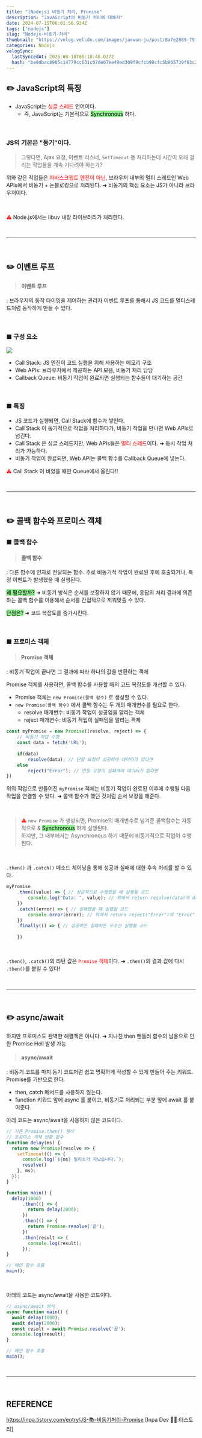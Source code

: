 ```yaml
---
title: "[Nodejs] 비동기 처리, Promise"
description: "JavaScript의 비동기 처리에 대해서"
date: 2024-07-15T06:01:56.934Z
tags: ["nodejs"]
slug: "Nodejs-비동기-처리"
thumbnail: "https://velog.velcdn.com/images/jaewon-ju/post/8a7e2089-79f2-44a6-ba41-880b47a32c78/image.png"
categories: Nodejs
velogSync:
  lastSyncedAt: 2025-08-18T06:18:46.037Z
  hash: "be0dbac8905c14779cc631c07de07ee49ed309f9cfcb90cfc5b965739f83c27d"
---
```


## ✏️ JavaScript의 특징
- JavaScript는 <span style = "color:red">싱글 스레드</span> 언어이다.
   - 즉, JavaScript는 기본적으로 <span style = "background-color: lightgreen; color:black">Synchronous</span> 하다.

<br>

### JS의 기본은 "동기"이다.
>그렇다면, Ajax 요청, 이벤트 리스너, ```SetTimeout``` 등 처리하는데 시간이 오래 걸리는 작업들을 계속 기다려야 하는가?

위와 같은 작업들은 <span style = "color:red">자바스크립트 엔진이 아닌</span>, 브라우저 내부의 멀티 스레드인 Web APIs에서 비동기 + 논블로킹으로 처리된다.
➜ 비동기의 핵심 요소는 JS가 아니라 브라우저이다.

<br>

<span style = "color:red">⚠️</span> Node.js에서는 libuv 내장 라이브러리가 처리한다.

<br>

---

<br>

## ✏️ 이벤트 루프
> #### 이벤트 루프
: 브라우저의 동작 타이밍을 제어하는 관리자
이벤트 루프를 통해서 JS 코드를 멀티스레드처럼 동작하게 만들 수 있다.

<br>

### ■ 구성 요소
![](https://velog.velcdn.com/images/jaewon-ju/post/8a7e2089-79f2-44a6-ba41-880b47a32c78/image.png)

- Call Stack: JS 엔진이 코드 실행을 위해 사용하는 메모리 구조
- Web APIs: 브라우저에서 제공하는 API 모음, 비동기 처리 담당
- Callback Queue: 비동기 작업이 완료되면 실행되는 함수들이 대기하는 공간

<br>

### ■ 특징
- JS 코드가 실행되면, Call Stack에 함수가 쌓인다.
- Call Stack 이 동기적으로 작업을 처리하다가, 비동기 작업을 만나면 Web APIs로 넘긴다.
- Call Stack 은 싱글 스레드지만, Web APIs들은 <span style = "color:red">멀티 스레드</span>이다.
➜ 동시 작업 처리가 가능하다.
- 비동기 작업이 완료되면, Web API는 콜백 함수를 Callback Queue에 넣는다.


<span style = "color:red">⚠️</span> Call Stack 이 비었을 때만 Queue에서 올린다!!

<br>

---

<br>

## ✏️ 콜백 함수와 프로미스 객체

### ■ 콜백 함수
> #### 콜백 함수
: 다른 함수에 인자로 전달되는 함수. 
주로 비동기적 작업이 완료된 후에 호출되거나, 특정 이벤트가 발생했을 때 실행된다.

<span style = "background-color: lightgreen; color:black">왜 필요할까?</span>
➜ 비동기 방식은 순서를 보장하지 않기 때문에, 응답의 처리 결과에 의존하는 콜백 함수를 이용해서 순서를 간접적으로 끼워맞출 수 있다.

<span style = "background-color: lightgreen; color:black">단점은?</span>
➜ 코드 복잡도를 증가시킨다.

<br>

### ■ 프로미스 객체
> #### Promise 객체
: 비동기 작업이 끝나면 그 결과에 따라 하나의 값을 반환하는 객체

Promise 객체를 사용하면, 콜백 함수를 사용할 때의 코드 복잡도를 개선할 수 있다.

- Promise 객체는 ```new Promise(콜백 함수)``` 로 생성할 수 있다.
- ```new Promise(콜백 함수)``` 에서 콜백 함수는 두 개의 매개변수를 필요로 한다.
   - resolve 매개변수: 비동기 작업이 성공임을 알리는 객체
   - reject 매개변수: 비동기 작업이 실패임을 알리는 객체

```javascript
const myPromise = new Promise((resolve, reject) => {
	// 비동기 작업 수행
    const data = fetch('URL');
    
    if(data)
    	resolve(data); // 만일 요청이 성공하여 데이터가 있다면
    else
    	reject("Error"); // 만일 요청이 실패하여 데이터가 없다면
})
```
위의 작업으로 만들어진 ```myPromise``` 객체는 비동기 작업이 완료된 이후에 수행될 다음 작업을 연결할 수 있다.
➜ 콜백 함수가 했던 것처럼 순서 보장을 해준다.


<br>

><span style = "color:red">⚠️</span> ```new Promise``` 가 생성되면, Promise의 매개변수로 넘겨준 콜백함수는 자동적으로 & <span style = "background-color: lightgreen; color:black">Synchronous</span> 하게 실행된다.<br>
하지만, 그 내부에서는 Asynchronous 하기 때문에 비동기적으로 작업이 수행된다.

<br>

```.then()``` 과 ```.catch()``` 메소드 체이닝을 통해 성공과 실패에 대한 후속 처리를 할 수 있다.


```javascript
myPromise
    .then((value) => { // 성공적으로 수행했을 때 실행될 코드
    	console.log("Data: ", value); // 위에서 return resolve(data)의 data값이 출력된다
    })
    .catch((error) => { // 실패했을 때 실행될 코드
     	console.error(error); // 위에서 return reject("Error")의 "Error"가 출력된다
    })
    .finally(() => { // 성공하든 실패하든 무조건 실행될 코드
    	
    })
```

<br>

```.then()```, ```.catch()```의 리턴 값은 <span style = "color:red">```Promise``` 객체</span>이다.
➜ ```.then()```의 결과 값에 다시 ```.then()```를 붙일 수 있다!



<br>

---

<br>

## ✏️ async/await
하지만 프로미스도 완벽한 해결책은 아니다. 
➜ 지나친 then 핸들러 함수의 남용으로 인한 Promise Hell 발생 가능

>#### async/await
: 비동기 코드를 마치 동기 코드처럼 쉽고 명확하게 작성할 수 있게 만들어 주는 키워드.
Promise를 기반으로 한다.

- then, catch 메서드를 사용하지 않는다.
- function 키워드 앞에 async 를 붙이고, 비동기로 처리되는 부분 앞에 await 를 붙여준다.

아래 코드는 async/await을 사용하지 않은 코드이다.
```javascript
// 기존 Promise.then() 형식
// 프로미스 객체 반환 함수
function delay(ms) {
  return new Promise(resolve => {
    setTimeout(() => {
      console.log(`${ms} 밀리초가 지났습니다.`);
      resolve()
    }, ms);
  });
}

function main() {
  delay(1000)
      .then(() => {
        return delay(2000);
      })
      .then(() => {
        return Promise.resolve('끝');
      })
      .then(result => {
        console.log(result);
      });
}

// 메인 함수 호출
main();
```

<br>

아래의 코드는 async/await을 사용한 코드이다.
```javascript
// async/await 방식
async function main() {
  await delay(1000);
  await delay(2000);
  const result = await Promise.resolve('끝');
  console.log(result);
}

// 메인 함수 호출
main();
```


<br>

---

<br>


## REFERENCE
https://inpa.tistory.com/entry/JS-📚-비동기처리-Promise [Inpa Dev 👨‍💻:티스토리]



